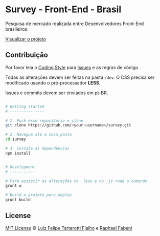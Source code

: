 Survey - Front-End - Brasil
=======

Pesquisa de mercado realizada entre Desenvolvedores Front-End brasileiros.

[Visualizar o projeto](http://www.felipefialho.com/survey)

## Contribuição

Por favor leia o [Coding Style](https://github.com/LFeh/coding-style/) para [Issues](https://github.com/LFeh/survey/issues) e as regras de código.

Todas as alterações devem ser feitas na pasta `/dev`. O CSS precisa ser modificado usando o pré-processador **LESS**.

Issues e commits devem ser enviados em pt-BR.

  ```bash

  # Getting Started
  # ---------------

  # 1. Fork esse repositório e clone
  git clone https://github.com/<your-username>/survey.git

  # 2. Navegue até a nova pasta
  cd survey

  # 3. Instale as dependências
  npm install


  # Development
  # -----------

  # Para assistir as alterações no .less e no .js rode o comando
  grunt w

  # Build o projeto para deploy
  grunt build
  ```

## License

[MIT License](http://felipefialho.mit-license.org/) © [Luiz Felipe Tartarotti Fialho](http://www.felipefialho.com/) e [Raphael Fabeni](http://www.raphaelfabeni.com.br/)
